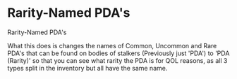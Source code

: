 # Rarity-Named PDA's
Rarity-Named PDA's

What this does is changes the names of Common, Uncommon and Rare PDA's that can be found on bodies of stalkers (Previously just 'PDA')  to 'PDA (Rarity)' so that you can see what rarity the PDA is for QOL reasons, as all 3 types split in the inventory but all have the same name.


